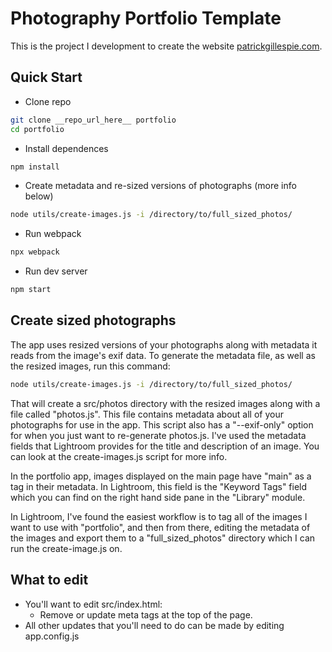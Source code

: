 # Photography Portfolio Template

This is the project I development to create the website [patrickgillespie.com](http://patrickgillespie.com). 

## Quick Start

* Clone repo 
```bash
git clone __repo_url_here__ portfolio
cd portfolio
```
* Install dependences
```bash
npm install
```
* Create metadata and re-sized versions of photographs (more info below)
```bash
node utils/create-images.js -i /directory/to/full_sized_photos/
```
* Run webpack
```bash
npx webpack
```
* Run dev server
```bash
npm start
```

## Create sized photographs

The app uses resized versions of your photographs along with metadata it reads from the image's exif data. To generate the metadata file, as well as the resized images, run this command:

```bash
node utils/create-images.js -i /directory/to/full_sized_photos/
```

That will create a src/photos directory with the resized images along with a file called "photos.js". This file contains metadata about all of your photographs for use in the app. This script also has a "--exif-only" option for when you just want to re-generate photos.js. I've used the metadata fields that Lightroom provides for the title and description of an image. You can look at the create-images.js script for more info. 

In the portfolio app, images displayed on the main page have "main" as a tag in their metadata. In Lightroom, this field is the "Keyword Tags" field which you can find on the right hand side pane in the "Library" module.

In Lightroom, I've found the easiest workflow is to tag all of the images I want to use with "portfolio", and then from there, editing the metadata of the images and export them to a "full_sized_photos" directory which I can run the create-image.js on.

## What to edit

* You'll want to edit src/index.html:
  * Remove or update meta tags at the top of the page.
* All other updates that you'll need to do can be made by editing app.config.js
